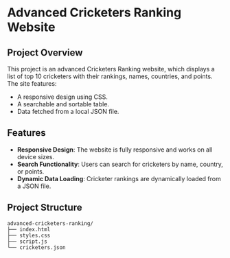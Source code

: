 # Advanced Cricketers Ranking Website

## Project Overview

This project is an advanced Cricketers Ranking website, which displays a list of top 10 cricketers with their rankings, names, countries, and points. The site features:
- A responsive design using CSS.
- A searchable and sortable table.
- Data fetched from a local JSON file.

## Features

- **Responsive Design**: The website is fully responsive and works on all device sizes.
- **Search Functionality**: Users can search for cricketers by name, country, or points.
- **Dynamic Data Loading**: Cricketer rankings are dynamically loaded from a JSON file.

## Project Structure

```plaintext
advanced-cricketers-ranking/
├── index.html
├── styles.css
├── script.js
└── cricketers.json
